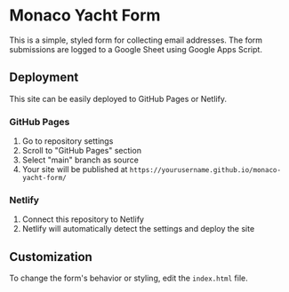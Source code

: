 # Monaco Yacht Form

This is a simple, styled form for collecting email addresses. The form submissions are logged to a Google Sheet using Google Apps Script.

## Deployment

This site can be easily deployed to GitHub Pages or Netlify.

### GitHub Pages

1. Go to repository settings
2. Scroll to "GitHub Pages" section
3. Select "main" branch as source
4. Your site will be published at `https://yourusername.github.io/monaco-yacht-form/`

### Netlify

1. Connect this repository to Netlify
2. Netlify will automatically detect the settings and deploy the site

## Customization

To change the form's behavior or styling, edit the `index.html` file.
